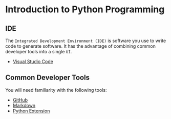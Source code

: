 # Introduction to Python Programming

## IDE
The `Integrated Development Environment (IDE)` is software you use to write code to generate software. It has the advantage of combining common developer tools into a single `UI`.

- [Visual Studio Code](https://code.visualstudio.com/)

## Common Developer Tools
You will need familiarity with the following tools:

- [GitHub](https://github.com/)
- [Markdown](https://guides.github.com/features/mastering-markdown/)
- [Python Extension](https://code.visualstudio.com/docs/languages/python)

